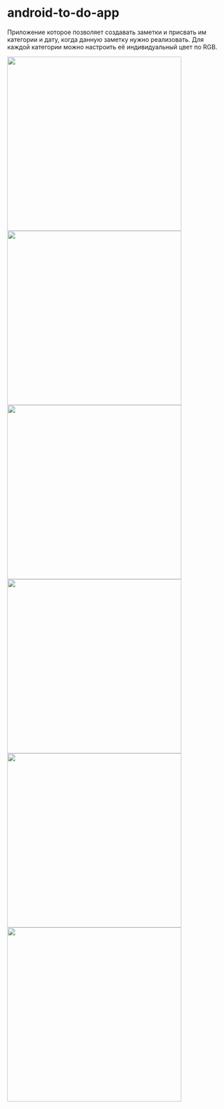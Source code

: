 ﻿# android-to-do-app
Приложение которое позволяет создавать заметки и присвать им категории и дату, когда данную заметку нужно реализовать.
Для каждой категории можно настроить её индивидуальный цвет по RGB.

<img width="400px" src="https://user-images.githubusercontent.com/89312934/182166345-0db1cfa9-badf-4cf0-b1fa-6ab9d37b0296.png"><img width="400px" src="https://user-images.githubusercontent.com/89312934/182166345-0db1cfa9-badf-4cf0-b1fa-6ab9d37b0296.png">
<img width="400px" src="https://user-images.githubusercontent.com/89312934/182166381-52a16a23-5a82-4819-9195-d08095643838.png">
<img width="400px" src="https://user-images.githubusercontent.com/89312934/182166419-da2c24b2-0872-4f1b-8199-3fd906de62a8.png">
<img width="400px" src="https://user-images.githubusercontent.com/89312934/182166463-62e9793e-e909-4c4a-bf8a-eb626c50df24.png">
<img width="400px" src="https://user-images.githubusercontent.com/89312934/182166519-b11c3c70-92b8-4602-8425-daf04c6f78ed.png">
